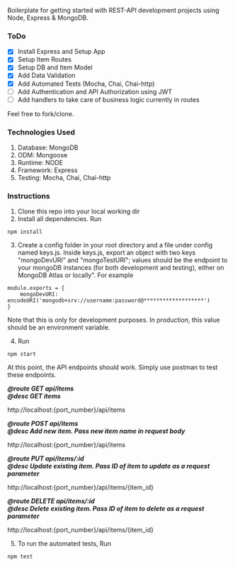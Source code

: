 Boilerplate for getting started with REST-API development projects using Node, Express & MongoDB.

### ToDo

- [x] Install Express and Setup App
- [x] Setup Item Routes
- [x] Setup DB and Item Model
- [x] Add Data Validation
- [x] Add Automated Tests (Mocha, Chai, Chai-http)
- [ ] Add Authentication and API Authorization using JWT
- [ ] Add handlers to take care of business logic currently in routes

Feel free to fork/clone.

### Technologies Used

1. Database: MongoDB
2. ODM: Mongoose
3. Runtime: NODE
4. Framework: Express
5. Testing: Mocha, Chai, Chai-http

### Instructions

1. Clone this repo into your local working dir
2. Install all dependencies. Run

```
npm install
```

3. Create a config folder in your root directory and a file under config named keys.js. Inside keys.js, export an object with two keys "mongoDevURI" and "mongoTestURI"; values should be the endpoint to your mongoDB instances (for both development and testing), either on MongoDB Atlas or locally". For example

```
module.exports = {
    mongoDevURI: encodeURI('mongodb+srv://username:password@*******************')
}
```
Note that this is only for development purposes. In production, this value should be an environment variable.

4. Run 

```
npm start
```
At this point, the API endpoints should work. Simply use postman to test these endpoints. 

***@route GET api/items\
@desc GET items***

http://localhost:{port_number}/api/items



***@route POST api/items\
@desc Add new item. Pass new item name in request body***

http://localhost:{port_number}/api/items


***@route PUT api/items/:id\
@desc Update existing item. Pass ID of item to update as a request parameter***

http://localhost:{port_number}/api/items/{item_id}


***@route DELETE api/items/:id\
@desc Delete existing item. Pass ID of item to delete as a request parameter***

http://localhost:{port_number}/api/items/{item_id}

5. To run the automated tests, Run

```
npm test
```



